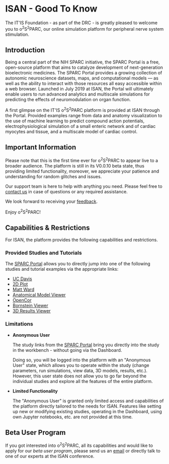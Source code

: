 # ISAN - Good To Know

The IT'IS Foundation - as part of the DRC - is greatly pleased to welcome you to o<sup>2</sup>S<sup>2</sup>PARC, our online simulation platform for peripheral nerve system stimulation.

## Introduction

Being a central part of the NIH SPARC initiative, the SPARC Portal is a free, open-source platform that aims to catalyze development of next-generation bioelectronic medicines. The SPARC Portal provides a growing collection of autonomic neuroscience datasets, maps, and computational models ⁠— as well as the ability to interact with those resources all easy accessible within a web browser. Launched in July 2019 at ISAN, the Portal will ultimately enable users to run advanced analytics and multiscale simulations for predicting the effects of neuromodulation on organ function.

A first glimpse on the IT'IS o<sup>2</sup>S<sup>2</sup>PARC platform is provided at ISAN through the Portal. Provided examples range from data and anatomy visualization to the use of machine learning to predict compound action potentials, electrophysiological simulation of a small enteric network and of cardiac myocytes and tissue, and a multiscale model of cardiac control.

## Important Information

Please note that this is the first time ever for o<sup>2</sup>S<sup>2</sup>PARC to appear live to a broader audience.
The platform is still in its V0.0.10 beta state, thus providing limited functionality, moreover, we appreciate your patience and understanding for random glitches and issues.

Our support team is here to help with anything you need. Please feel free to [contact us](mailto:support@osparc.io) in case of questions or any required assistance.

We look forward to receiving your [feedback](mailto:support@osparc.io).

Enjoy o<sup>2</sup>S<sup>2</sup>PARC!

## Capabilities & Restrictions
For ISAN, the platform provides the following capabilities and restrictions.

### Provided Studies and Tutorials

The [SPARC Portal](http://dev-sparc-portal.sparc.science/) allows you to directly jump into one of the following studies and tutorial examples via the appropriate links:

* [UC Davis](/docs/isan_studies___tutorials/uc_davies.md)
* [2D Plot](/docs/isan_studies___tutorials/2d_plot.md)
* [Matt Ward](/docs/isan_studies___tutorials/matt_ward.md)
* [Anatomical Model Viewer](/docs/isan_studies___tutorials/anatomical_viewer.md)
* [OpenCor](/docs/isan_studies___tutorials/opencor.md)
* [Bornstein Viewer](/docs/isan_studies___tutorials/bornstein_view.md)
* [3D Results Viewer](/docs/isan_studies___tutorials/3D_view.md)

### Limitations

* **Anonymous User** <br/>
  
  The study links from the [SPARC Portal](http://dev-sparc-portal.sparc.science/) bring you directly into the study in the workbench - without going via the Dashboard.

  Doing so, you will be logged into the platform with an "Anonymous User" state, which allows you to operate within the study (change parameters, run simulations, view data, 3D models, results, etc.). However, this user state does not allow you to go far beyond the individual studies and explore all the features of the entire platform.

* **Limited Functionality**
  
  The "Anonymous User" is granted only limited access and capabilities of the platform  directly tailored to the needs for ISAN. Features like setting up new or modifying existing studies, operating in the Dashboard, using own Jupyter notebooks, etc. are not provided at this time.

## Beta User Program

If you got interested into o<sup>2</sup>S<sup>2</sup>PARC, all its capabilities and would like to apply for our *beta user program*, please send us an [email](mailto:support@osparc.io) or directly talk to one of our experts at the ISAN conference.